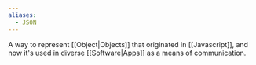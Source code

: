 ```yaml
---
aliases:
  - JSON
---
```

A way to represent [[Object|Objects]] that originated in [[Javascript]], and now it's used in diverse [[Software|Apps]] as a means of communication.